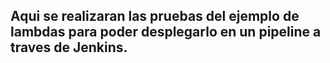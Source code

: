## Aqui se realizaran las pruebas del ejemplo de lambdas para poder desplegarlo en un pipeline a traves de Jenkins.